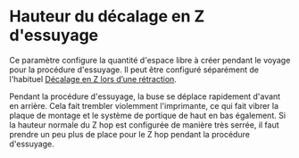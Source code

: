 Hauteur du décalage en Z d'essuyage
===

Ce paramètre configure la quantité d'espace libre à créer pendant le voyage pour la procédure d'essuyage. Il peut être configuré séparément de l'habituel [Décalage en Z lors d’une rétraction](../travel/retraction_hop.md).

Pendant la procédure d'essuyage, la buse se déplace rapidement d'avant en arrière. Cela fait trembler violemment l'imprimante, ce qui fait vibrer la plaque de montage et le système de portique de haut en bas également. Si la hauteur normale du Z hop est configurée de manière très serrée, il faut prendre un peu plus de place pour le Z hop pendant la procédure d'essuyage.
